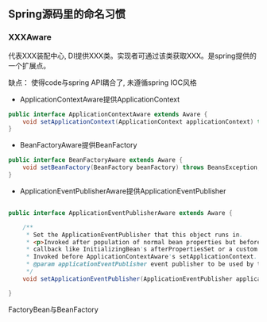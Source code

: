 ## Spring源码里的命名习惯

### XXXAware
代表XXX装配中心, DI提供XXX类。实现者可通过该类获取XXX。是spring提供的一个扩展点。   

缺点： 使得code与spring API耦合了, 未遵循spring IOC风格

- ApplicationContextAware提供ApplicationContext
```java
public interface ApplicationContextAware extends Aware {
    void setApplicationContext(ApplicationContext applicationContext) throws BeansException;
}
```

- BeanFactoryAware提供BeanFactory
```java
public interface BeanFactoryAware extends Aware {
	void setBeanFactory(BeanFactory beanFactory) throws BeansException;
}
```
- ApplicationEventPublisherAware提供ApplicationEventPublisher
```java 

public interface ApplicationEventPublisherAware extends Aware {

	/**
	 * Set the ApplicationEventPublisher that this object runs in.
	 * <p>Invoked after population of normal bean properties but before an init
	 * callback like InitializingBean's afterPropertiesSet or a custom init-method.
	 * Invoked before ApplicationContextAware's setApplicationContext.
	 * @param applicationEventPublisher event publisher to be used by this object
	 */
	void setApplicationEventPublisher(ApplicationEventPublisher applicationEventPublisher);

}
```

FactoryBean与BeanFactory